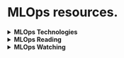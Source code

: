# MLOps resources.

<details><summary><b>MLOps Technologies</b></summary>
<p>

Link | Comments |
--- | --- |
[Docker](https://www.docker.com/)                      | Containers: Virtualization To Deliver Software In Packages                   |
[Kubernetes](https://kubernetes.io/)                   | Production-Grade Container Orchestration                                     |
[KEDA](https://keda.sh/)                               | Kubernetes Event-driven Autoscaling                                          |
[kOps](https://github.com/kubernetes/kops)             | Kubernetes Operations                                                        |
[Kustomize](https://kustomize.io/)                     | Kubernetes Native Configuration Management                                   |
[Skaffold](https://skaffold.dev/)                      | Local Kubernetes Development                                                 |
[Helm](https://helm.sh/)                               | The Package Manager for Kubernetes                                           |
[Prometheus](https://prometheus.io/)                   | Monitoring and Alerting Toolkit                                              |
[Grafana](https://grafana.com/)                        | Query, Visualize, Alert On And Understand Your Metrics                       |
[Terraform](https://www.terraform.io/)                 | Automate Infrastructure on Any Cloud                                         | 
[RabbitMQ](https://www.rabbitmq.com/)                  | Message Broker                                                               |
[Metabase](https://www.metabase.com/)                  | Client Dashboarding                                                          |
[W&B](https://wandb.ai/)                               | Experiment Tracking, Dataset Versioning, and Model Management                | 
[MLFlow](https://mlflow.org/)                          | An open source platform for the ML lifecycle                                 |
[Ray](https://github.com/ray-project/ray)              | Unified Framework for Scaling AI and Python Applications                     |
[Jenkins](https://www.jenkins.io/)                     | Automation Server to Support Building, Deploying and Automating Any Project. |
[GitHub Actions](https://github.com/features/actions)  | Automate Software Workflow with CI/CD                                        |
[DVC](https://dvc.org/)                                | Version Control System for ML Projects                                       |
[Pre-commit](https://pre-commit.com/)                  | Managing and Maintaining Multi-Language Pre-commit Hooks.                    |

</p>
</details>


<details><summary><b>MLOps Reading</b></summary>
<p>

Link | Source | Comments |
--- | --- | --- |
[MLOps: Overview, Definition, and Architecture](https://arxiv.org/abs/2205.02302) | arXiv | |
[MLOps Guide](https://mlops-guide.github.io/) | mlops-guide.github.io | |
[Monitoring ML Models in Production](https://christophergs.com/machine%20learning/2020/03/14/how-to-monitor-machine-learning-models/) | christophergs.com |  Andrew Ng's MLOps |
[MLOps Problems and Best Practices](https://neptune.ai/blog/mlops-problems-and-best-practices) | neptune.ai | |
[ML Experiment Tracking](https://neptune.ai/blog/ml-experiment-tracking) | neptune.ai | Andrew Ng's MLOps |
[How to Set Up CI for ML with Github Actions and Neptune](https://neptune.ai/blog/continuous-integration-for-machine-learning-with-github-actions-and-neptune) | neptune.ai | Guide |
[The Best MLOps Tools and How to Evaluate Them](https://neptune.ai/blog/best-mlops-tools) | neptune.ai | |
[ML in Production: Care About Data and Concept Drift](https://towardsdatascience.com/machine-learning-in-production-why-you-should-care-about-data-and-concept-drift-d96d0bc907fb) | Medium |  Andrew Ng's MLOps |
[MLOps End-To-End ML Pipeline - CI/CD](https://medium.com/analytics-vidhya/mlops-end-to-end-machine-learning-pipeline-cicd-1a7907698a8e) | Medium | |
[Understanding Kubernetes HPA with KEDA and RabbitMQ](https://medium.com/geekculture/understanding-kubernetes-hpa-with-keda-and-rabbitmq-4bf87216606b) | Medium | |
[A Simple MLOps Pipeline on Your Local Machine](https://towardsdatascience.com/a-simple-mlops-pipeline-on-your-local-machine-db9326addf31) | Medium | |
[Responsible ML with Error Analysis: ErrorAnalysis.ai](https://techcommunity.microsoft.com/t5/ai-machine-learning-blog/responsible-machine-learning-with-error-analysis/ba-p/2141774) | microsoft.com |  Andrew Ng's MLOps |
[MLOps: Continuous delivery and automation pipelines in ML](https://cloud.google.com/architecture/mlops-continuous-delivery-and-automation-pipelines-in-machine-learning) | cloud.google.com | |
[Kubernetes Basics](https://kubernetes.io/docs/tutorials/kubernetes-basics/) | kubernetes.io | | 
[Orchestrating ML workflows with Airflow](https://www.productboard.com/blog/orchestrating-ml-workflows-with-airflow/) | productboard.com | |
[How to Autoscale Kubernetes Pods Based on GPU](https://www.private-ai.com/2022/05/31/how-to-autoscale-kubernetes-pods-based-on-gpu/) | private-ai.com ||
  
</p>
</details>

  

<details><summary><b>MLOps Watching</b></summary>
<p>

Link | Source | Comments |
--- | --- | --- |
[A Chat with Andrew Ng on MLOps: From Model-centric to Data-centric AI](https://youtu.be/06-AZXmwHjo) | YouTube |  Andrew Ng's MLOps |
  
</p>
</details>
